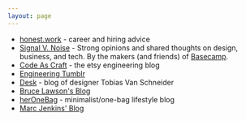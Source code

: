 ```yaml
---
layout: page
---
```


* [honest.work](https://blog.honest.work/) - career and hiring advice
* [Signal V. Noise](https://m.signalvnoise.com/) - Strong opinions and shared thoughts on design, business, and tech. By the makers (and friends) of [Basecamp](https://www.basecamp.com/).
* [Code As Craft](https://codeascraft.com/) - the etsy engineering blog
* [Engineering Tumblr](https://engineering.tumblr.com/) 
* [Desk](https://www.vanschneider.com/blog) - blog of designer Tobias Van Schneider
* [Bruce Lawson's Blog](https://www.brucelawson.co.uk/) 
* [herOneBag](https://heronebag.com/) - minimalist/one-bag lifestyle blog
* [Marc Jenkins' Blog](https://marcjenkins.co.uk/blog/)
